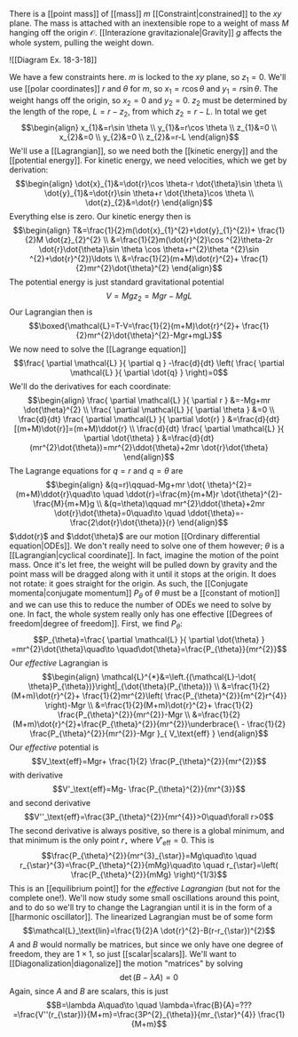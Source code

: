 There is a [[point mass]] of [[mass]] $m$ [[Constraint|constrained]] to the $xy$ plane. The mass is attached with an inextensible rope to a weight of mass $M$ hanging off the origin $\mathcal{O}$. [[Interazione gravitazionale|Gravity]] $g$ affects the whole system, pulling the weight down.

![[Diagram Ex. 18-3-18]]

We have a few constraints here. $m$ is locked to the $xy$ plane, so $z_{1}=0$. We'll use [[polar coordinates]] $r$ and $\theta$ for $m$, so $x_{1}=r\cos \theta$ and $y_{1}=r\sin \theta$. The weight hangs off the origin, so $x_{2}=0$ and $y_{2}=0$. $z_{2}$ must be determined by the length of the rope, $L=r-z_{2}$, from which $z_{2}=r-L$. In total we get
$$\begin{align}
x_{1}&=r\sin \theta \\
y_{1}&=r\cos \theta \\
z_{1}&=0 \\
x_{2}&=0 \\
y_{2}&=0 \\
z_{2}&=r-L
\end{align}$$
We'll use a [[Lagrangian]], so we need both the [[kinetic energy]] and the [[potential energy]]. For kinetic energy, we need velocities, which we get by derivation:
$$\begin{align}
\dot{x}_{1}&=\dot{r}\cos \theta-r \dot{\theta}\sin \theta \\
\dot{y}_{1}&=\dot{r}\sin \theta+r \dot{\theta}\cos \theta \\
\dot{z}_{2}&=\dot{r}
\end{align}$$
Everything else is zero. Our kinetic energy then is
$$\begin{align}
T&=\frac{1}{2}m(\dot{x}_{1}^{2}+\dot{y}_{1}^{2})+ \frac{1}{2}M \dot{z}_{2}^{2} \\
&=\frac{1}{2}m(\dot{r}^{2}\cos ^{2}\theta-2r \dot{r}\dot{\theta}\sin \theta \cos \theta+r^{2}\theta ^{2}\sin ^{2}+\dot{r}^{2})\ldots \\
&=\frac{1}{2}(m+M)\dot{r}^{2}+ \frac{1}{2}mr^{2}\dot{\theta}^{2}
\end{align}$$
The potential energy is just standard gravitational potential
$$V=Mgz_{2}=Mgr-MgL$$
Our Lagrangian then is
$$\boxed{\mathcal{L}=T-V=\frac{1}{2}(m+M)\dot{r}^{2}+ \frac{1}{2}mr^{2}\dot{\theta}^{2}-Mgr+mgL}$$
We now need to solve the [[Lagrange equation]]
$$\frac{ \partial \mathcal{L} }{ \partial q } -\frac{d}{dt} \left( \frac{ \partial \mathcal{L} }{ \partial \dot{q} }  \right)=0$$
We'll do the derivatives for each coordinate:
$$\begin{align}
\frac{ \partial \mathcal{L} }{ \partial r } &=-Mg+mr \dot{\theta}^{2} \\
\frac{ \partial \mathcal{L} }{ \partial \theta } &=0 \\
\frac{d}{dt} \frac{ \partial \mathcal{L} }{ \partial \dot{r} } &=\frac{d}{dt} [(m+M)\dot{r}]=(m+M)\ddot{r} \\
\frac{d}{dt} \frac{ \partial \mathcal{L} }{ \partial \dot{\theta} } &=\frac{d}{dt} (mr^{2}\dot{\theta})=mr^{2}\ddot{\theta}+2mr \dot{r}\dot{\theta}
\end{align}$$
The Lagrange equations for $q=r$ and $q=\theta$ are
$$\begin{align}
&(q=r)\qquad-Mg+mr \dot{ \theta}^{2}=(m+M)\ddot{r}\quad\to \quad \ddot{r}=\frac{m}{m+M}r \dot{\theta}^{2}- \frac{M}{m+M}g \\
&(q=\theta)\qquad mr^{2}\ddot{\theta}+2mr \dot{r}\dot{\theta}=0\quad\to \quad \ddot{\theta}=- \frac{2\dot{r}\dot{\theta}}{r}
\end{align}$$
$\ddot{r}$ and $\ddot{\theta}$ are our motion [[Ordinary differential equation|ODEs]]. We don't really need to solve one of them however; $\theta$ is a [[Lagrangian|cyclical coordinate]]. In fact, imagine the motion of the point mass. Once it's let free, the weight will be pulled down by gravity and the point mass will be dragged along with it until it stops at the origin. It does not rotate: it goes straight for the origin. As such, the [[Conjugate momenta|conjugate momentum]] $P_{\theta}$ of $\theta$ must be a [[constant of motion]] and we can use this to reduce the number of ODEs we need to solve by one. In fact, the whole system really only has one effective [[Degrees of freedom|degree of freedom]]. First, we find $P_{\theta}$:
$$P_{\theta}=\frac{ \partial \mathcal{L} }{ \partial \dot{\theta} } =mr^{2}\dot{\theta}\quad\to \quad\dot{\theta}=\frac{P_{\theta}}{mr^{2}}$$
Our *effective* Lagrangian is
$$\begin{align}
\mathcal{L}^{*}&=\left.{(\mathcal{L}-\dot{ \theta}P_{\theta})}\right|_{\dot{\theta}(P_{\theta})} \\
&=\frac{1}{2}(M+m)\dot{r}^{2}+ \frac{1}{2}mr^{2}\left( \frac{P_{\theta}^{2}}{m^{2}r^{4}} \right)-Mgr \\
&=\frac{1}{2}(M+m)\dot{r}^{2}+ \frac{1}{2} \frac{P_{\theta}^{2}}{mr^{2}}-Mgr \\
&=\frac{1}{2}(M+m)\dot{r}^{2}+\frac{P_{\theta}^{2}}{mr^{2}}\underbrace{\ - \frac{1}{2} \frac{P_{\theta}^{2}}{mr^{2}}-Mgr }_{ V_\text{eff} }
\end{align}$$
Our *effective* potential is
$$V_\text{eff}=Mgr+ \frac{1}{2} \frac{P_{\theta}^{2}}{mr^{2}}$$
with derivative
$$V'_\text{eff}=Mg- \frac{P_{\theta}^{2}}{mr^{3}}$$
and second derivative
$$V''_\text{eff}=\frac{3P_{\theta}^{2}}{mr^{4}}>0\quad\forall r>0$$
The second derivative is always positive, so there is a global minimum, and that minimum is the only point $r_{\star}$ where $V'_\text{eff}=0$. This is
$$\frac{P_{\theta}^{2}}{mr^{3}_{\star}}=Mg\quad\to \quad r_{\star}^{3}=\frac{P_{\theta}^{2}}{mMg}\quad\to \quad r_{\star}=\left( \frac{P_{\theta}^{2}}{mMg} \right)^{1/3}$$
This is an [[equilibrium point]] for the *effective Lagrangian* (but not for the complete one!). We'll now study some small oscillations around this point, and to do so we'll try to change the Lagrangian until it is in the form of a [[harmonic oscillator]]. The linearized Lagrangian must be of some form
$$\mathcal{L}_\text{lin}=\frac{1}{2}A \dot{r}^{2}-B(r-r_{\star})^{2}$$
$A$ and $B$ would normally be matrices, but since we only have one degree of freedom, they are $1\times1$, so just [[scalar|scalars]]. We'll want to [[Diagonalization|diagonalize]] the motion "matrices" by solving
$$\det(B-\lambda A)=0$$
Again, since $A$ and $B$ are scalars, this is just
$$B=\lambda A\quad\to \quad \lambda=\frac{B}{A}=???=\frac{V''(r_{\star})}{M+m}=\frac{3P^{2}_{\theta}}{mr_{\star}^{4}} \frac{1}{M+m}$$
